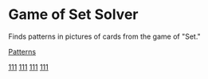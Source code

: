 # Game of Set Solver
Finds patterns in pictures of cards from the game of "Set."

[Patterns](Samples/patterns.png)

[1](Samples/card-1.png)[1](Samples/card-2.png)[1](Samples/card-3.png)
[1](Samples/card-4.png)[1](Samples/card-5.png)[1](Samples/card-6.png)
[1](Samples/card-7.png)[1](Samples/card-8.png)[1](Samples/card-9.png)
[1](Samples/card-10.png)[1](Samples/card-11.png)[1](Samples/card-12.png)
